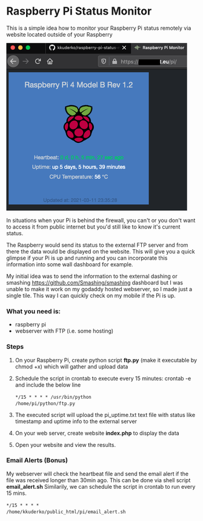 <h1>Raspberry Pi Status Monitor</h1>

This is a simple idea how to monitor your Raspberry Pi status remotely via website located outside of your Raspberry

![alt text](https://github.com/kkuderko/raspberry-pi-status-monitor/blob/main/screenshot01.png)

In situations when your Pi is behind the firewall, you can't or you don't want to access it from public internet but you'd still like to know it's current status.

The Raspberry would send its status to the external FTP server and from there the data would be displayed on the website.
This will give you a quick glimpse if your Pi is up and running and you can incorporate this information into some wall dashboard for example.

My initial idea was to send the information to the external dashing or smashing https://github.com/Smashing/smashing dashboard but I was unable to make it work on my godaddy hosted webserver, so I made just a single tile. This way I can quickly check on my mobile if the Pi is up.

<h3>What you need is:</h3>

- raspberry pi
- webserver with FTP (i.e. some hosting)
 
<h3>Steps</h3>

1. On your Raspberry Pi, create python script <b>ftp.py</b> (make it executable by chmod +x) which will gather and upload data
2. Schedule the script in crontab to execute every 15 minutes: crontab -e and include the below line

    <code>*/15 * * * * /usr/bin/python /home/pi/python/ftp.py</code>

3. The executed script will upload the pi_uptime.txt text file with status like timestamp and uptime info to the external server
4. On your web server, create website <b>index.php</b> to display the data
5. Open your website and view the results.

<h3>Email Alerts (Bonus)</h3>
My webserver will check the heartbeat file and send the email alert if the file was received longer than 30min ago.
This can be done via shell script <b>email_alert.sh</b>
Similarily, we can schedule the script in crontab to run every 15 mins.

  <code>*/15 * * * * /home/kkuderko/public_html/pi/email_alert.sh</code>
  
